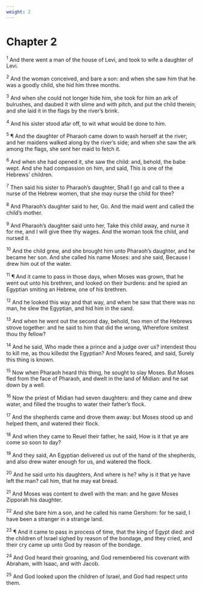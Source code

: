 ```yaml
---
weight: 2
---
```


# Chapter 2

<sup>1</sup> And there went a man of the house of Levi, and took to wife a daughter of Levi. 

<sup>2</sup> And the woman conceived, and bare a son: and when she saw him that he was a goodly child, she hid him three months. 

<sup>3</sup> And when she could not longer hide him, she took for him an ark of bulrushes, and daubed it with slime and with pitch, and put the child therein; and she laid it in the flags by the river’s brink. 

<sup>4</sup> And his sister stood afar off, to wit what would be done to him. 

<sup>5</sup> ¶ And the daughter of Pharaoh came down to wash herself at the river; and her maidens walked along by the river’s side; and when she saw the ark among the flags, she sent her maid to fetch it. 

<sup>6</sup> And when she had opened it, she saw the child: and, behold, the babe wept. And she had compassion on him, and said, This is one of the Hebrews’ children. 

<sup>7</sup> Then said his sister to Pharaoh’s daughter, Shall I go and call to thee a nurse of the Hebrew women, that she may nurse the child for thee? 

<sup>8</sup> And Pharaoh’s daughter said to her, Go. And the maid went and called the child’s mother. 

<sup>9</sup> And Pharaoh’s daughter said unto her, Take this child away, and nurse it for me, and I will give thee thy wages. And the woman took the child, and nursed it. 

<sup>10</sup> And the child grew, and she brought him unto Pharaoh’s daughter, and he became her son. And she called his name Moses: and she said, Because I drew him out of the water. 

<sup>11</sup> ¶ And it came to pass in those days, when Moses was grown, that he went out unto his brethren, and looked on their burdens: and he spied an Egyptian smiting an Hebrew, one of his brethren. 

<sup>12</sup> And he looked this way and that way, and when he saw that there was no man, he slew the Egyptian, and hid him in the sand. 

<sup>13</sup> And when he went out the second day, behold, two men of the Hebrews strove together: and he said to him that did the wrong, Wherefore smitest thou thy fellow? 

<sup>14</sup> And he said, Who made thee a prince and a judge over us? intendest thou to kill me, as thou killedst the Egyptian? And Moses feared, and said, Surely this thing is known. 

<sup>15</sup> Now when Pharaoh heard this thing, he sought to slay Moses. But Moses fled from the face of Pharaoh, and dwelt in the land of Midian: and he sat down by a well. 

<sup>16</sup> Now the priest of Midian had seven daughters: and they came and drew water, and filled the troughs to water their father’s flock. 

<sup>17</sup> And the shepherds came and drove them away: but Moses stood up and helped them, and watered their flock. 

<sup>18</sup> And when they came to Reuel their father, he said, How is it that ye are come so soon to day? 

<sup>19</sup> And they said, An Egyptian delivered us out of the hand of the shepherds, and also drew water enough for us, and watered the flock. 

<sup>20</sup> And he said unto his daughters, And where is he? why is it that ye have left the man? call him, that he may eat bread. 

<sup>21</sup> And Moses was content to dwell with the man: and he gave Moses Zipporah his daughter. 

<sup>22</sup> And she bare him a son, and he called his name Gershom: for he said, I have been a stranger in a strange land. 

<sup>23</sup> ¶ And it came to pass in process of time, that the king of Egypt died: and the children of Israel sighed by reason of the bondage, and they cried, and their cry came up unto God by reason of the bondage. 

<sup>24</sup> And God heard their groaning, and God remembered his covenant with Abraham, with Isaac, and with Jacob. 

<sup>25</sup> And God looked upon the children of Israel, and God had respect unto them. 


